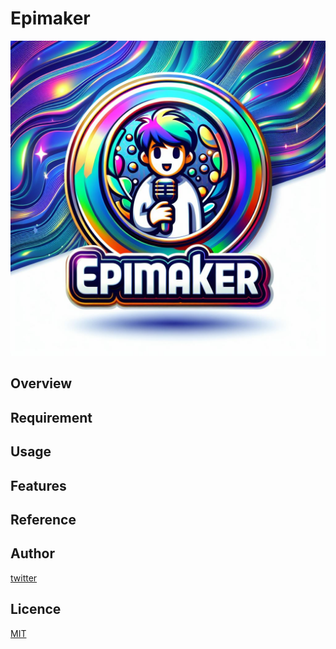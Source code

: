 # Epimaker

![サイト画像](./Designer.jpeg)

## Overview

## Requirement

## Usage

## Features

## Reference

## Author

[twitter](https://twitter.com/Kotabrog)

## Licence

[MIT](https://......)
